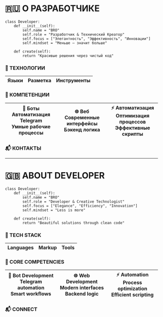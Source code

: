 # 🇷🇺 О РАЗРАБОТЧИКЕ

```
class Developer:
    def __init__(self):
        self.name = "BRO"
        self.role = "Разработчик & Технический Креатор"
        self.focus = ["Элегантность", "Эффективность", "Инновации"]
        self.mindset = "Меньше — значит больше"

    def create(self):
        return "Красивые решения через чистый код"
```

### 💎 ТЕХНОЛОГИИ
|**Языки**|**Разметка**|**Инструменты**|
|--|--|--|

### 🎯 КОМПЕТЕНЦИИ
|**🤖 Боты**<br/>Автоматизация Telegram<br/>Умные рабочие процессы|**🌐 Веб**<br/>Современные интерфейсы<br/>Бэкенд логика|**⚡ Автоматизация**<br/>Оптимизация процессов<br/>Эффективные скрипты|
|--|--|--|

### 📬 КОНТАКТЫ

---

# 🇬🇧 ABOUT DEVELOPER

```
class Developer:
    def __init__(self):
        self.name = "BRO"
        self.role = "Developer & Creative Technologist"
        self.focus = ["Elegance", "Efficiency", "Innovation"]
        self.mindset = "Less is more"

    def create(self):
        return "Beautiful solutions through clean code"
```

### 💎 TECH STACK
|**Languages**|**Markup**|**Tools**|
|--|--|--|

### 🎯 CORE COMPETENCIES
|**🤖 Bot Development**<br/>Telegram automation<br/>Smart workflows|**🌐 Web Development**<br/>Modern interfaces<br/>Backend logic|**⚡ Automation**<br/>Process optimization<br/>Efficient scripting|
|--|--|--|

### 📬 CONNECT
